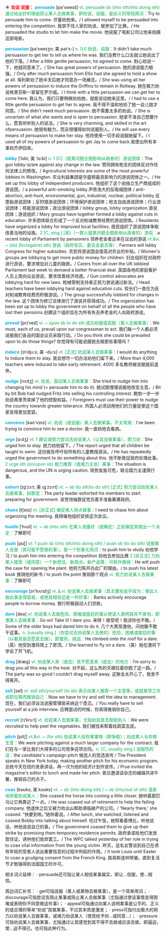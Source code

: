 ☀ <font color="red">**劝说 说服：**</font>
<font color="sky blue">**persuade**</font> [pə'sweɪd] 
<font color="#00b050">vt. persuade sb (into sth/into doing sth) 通过给出好的理由而让某人去做某事，即劝说，说服。是此义的常规用词：</font>Try to persuade him to come. 尽量劝他来。/ I allowed myself to be persuaded into entering the competition. 我禁不住人家的劝说，就参加了比赛。/ He persuaded the studio to let him make the movie. 他说服了电影公司让他来拍摄这部电影。
                      
<font color="sky blue">**persuasion**</font> [pəˈsweɪʒn; 美 pərˈs-]
<font color="#00b050">n. [U] 劝说、说服：</font>It didn't take much persuasion to get her to tell us where he was. 我们没费什么口舌就让她说出了他的下落。/ After a little gentle persuasion, he agreed to come. 耐心劝说一下，他就同意来了。/ She has great powers of persuasion. 她的游说能力极强。/ Only after much persuasion from Ellis had she agreed to hold a show at all. 埃利斯劝了她半天后她才同意办一场展览。/ She was using all her powers of persuasion to induce the Griffins to remain in Rollway. 她在极力劝说格里芬斯一家留在罗尔威。/ I think with a little persuasion we can get her to come here. 我认为，我们只要稍微劝劝她，就能说动她来这里。/ I had to use a little gentle persuasion to get her to agree. 我不得不温和地劝了她一会儿她才同意。/ She didn't need much persuasion. 她不需要太多的劝说。/ She is uncertain of what she wants and is open to persuasion. 她拿不准自己想要什么，愿意听听别人的说法。/ She is very charming, and skilled in the art ofpersuasion. 她很有魅力，而且很懂得如何说服别人。/ He will use every means of persuasion to make her stay. 他将使用一切手段说服她留下。/ I used all of my powers of persuasion to get Jay to come back.我使出所有本事劝杰伊回来。
           
<font color="sky blue">**lobby**</font> [ˈlɒbi; 美 ˈlɑ:bi]
<font color="#00b050">n. 1 [C]（就某问题企图影响从政者的）游说团体：</font>The gun lobby is/are against any change in the law. 赞同拥有枪支的团体反对作任何法律上的修改。/ Agricultural interests are some of the most powerful lobbies in Washington. 农业利益集团是华盛顿最具影响力的游说团体之一。/ He set up this lobby of independent producers. 他组织了这个由独立生产商组成的游说团。/ a powerful anti-smoking lobby 声势浩大的反吸烟团体 / anti-abortion, anti-hunt, environmental, gun, industrial, nuclear, political lobby 反堕胎游说团体；反狩猎游说团体；环境保护游说团体；枪支自由游说团体；行业游说团体；核能游说团体；政治游说团体 / lobby group, lobby organization 游说团体；游说组织 / Mary groups have together formed a lobby against cuts in education. 许多团体联合形成了一个反对削减教育经费的游说团体。/ Residents have organized a lobby for improved local facilities. 居民组织了游说团体争取改善当地的设施。<font color="#00b050">2 [C, sing.] [英]（一群人就某问题企图影响从政者的）游说：</font>a recent lobby of Parliament by pensioners 领养老金者近来在议会的游说 <font color="#00b050">vt.&vi. ~ (sb) (for/against sth) 游说（政府官员、委员会委员等）：</font>Farmers will lobby Congress for higher subsidies. 农民将游说国会提高对农业的补贴。/ Women's groups are lobbying to get more public money for children. 妇女组织在对政府进行游说，要求增加对儿童的拨款。/ Carers from all over the UK lobbied Parliament last week to demand a better financial deal. 英国各地的家庭看护人员上周向议会游说，要求改善经济待遇。/ Gun control advocates are lobbying hard for new laws. 枪械管制支持者正努力游说通过新法。/ Head teachers have been lobbying hard against education cuts. 校长们一直在为反对削减教育经费而积极游说。/ The group successfully lobbied for changes in the law. 这个团体为修订法律进行了游说并获得成功。/ The organization has been set up to lobby the government on behalf of all the people who have lost their pensions.创建这个组织旨在为所有失去养老金的人向政府游说。
           
<font color="sky blue">**prevail**</font> [prɪˈveɪl]
<font color="#00b050">vi. ~ upon sb to do sth 成功劝服或说服（某人去做某事）：</font>We must, each of us, prevail upon our congressman to act. 我们每一个人都必须说服我们各自的国会议员采取行动。/ Do you think she could be prevailed upon to do those things? 你觉得有可能说服她去做那些事情吗？

<font color="sky blue">**induce**</font> [ɪnˈdju:s; 美 -du:s]
<font color="#00b050">vt. [正式] 劝说某人去做某事：</font>I would do anything to induce them to stay. 我会想尽一切办法劝他们留下来。/ More than 4,000 teachers were induced to take early retirement. 4000 多名教师被说服提前退休。
           
<font color="sky blue">**nudge**</font> [nʌdʒ]
<font color="#00b050">vt. 劝说、鼓动某人去做某事：</font>She tried to nudge him into changing his mind (= persuade him to do it). 她试图慢慢说服他改变主意。/ Bit by bit Bob had nudged Fritz into selling his controlling interest. 鲍勃一步一步劝说弗里茨卖掉了他的控股权益。/ Foreigners must use their power to nudge the country towards greater tolerance. 外国人必须动用他们的力量促使这个国家变得更加宽容。

<font color="sky blue">**convince**</font> [kən'vɪns] 
<font color="#00b050">vt. 劝说（或说服）某人去做某事。不太常用：</font>I’ve been trying to convince him to see a doctor. 我一直劝他去看病。

<font color="sky blue">**urge**</font> [ə:dӡ] 
<font color="#00b050">vt. 1 建议或努力尝试去劝说某人（让其去做某事），即力劝：</font>She urged him to stay. 她力劝他留下。/ The report urged that all children be taught to swim. 这份报告呼吁给所有的儿童教授游泳。/ He has repeatedly urged the government to do something about this. 他不断敦促政府处理此事。<font color="#00b050">2 urge sth (on/upon sb) 极力推荐（或竭力主张）某事：</font>The situation is dangerous, and the UN is urging caution. 局势岌岌可危，联合国力主谨慎行事。
           
<font color="sky blue">**exhort**</font> [ɪgˈzɔ:t; 美 ɪgˈzɔ:rt]
<font color="#00b050">vt. ~ sb (to sth/to do sth) [正式] 努力尝试劝告某人去做某事，如敦促：</font>The party leader exhorted his members to start preparing for government. 该党领袖敦促党员着手准备筹建政府。
           
<font color="sky blue">**chase**</font> [tʃeɪs]
<font color="#00b050">vt. [非正式] 催促某人快点做事：</font>I need to chase him about organizing the meeting. 我得催他组织安排这次会议。           

<font color="sky blue">**hustle**</font> [ˈhʌsl]
<font color="#00b050">vt. ~ sb (into sth) 在某人准备好（或确定）之前催促其做出一个决定：</font>了解即可

<font color="sky blue">**push**</font> [pʊʃ] 
<font color="#00b050">vt. 1 push sb (into sth/into doing sth) / push sb (to do sth) 说服某人去做（其可能不愿做的事）。是一个形象化用词：</font>to push him to study 劝他学习 / to push him into entering the competition 劝他去参加比赛 <font color="#00b050">2 [非正式] 力劝某人接受（或同意）一个新想法、新观点、新产品等，可称作推销：</font>He will push the case for opening the plant. 他将力陈开办此厂的理由。/ to push his latest book 推销他的新书 / to push the point 推销那个观点 <font color="#00b050">vi. 努力劝说某人去做某事：</font>了解即可

<font color="sky blue">**encourage**</font> [ɪn'kʌrɪdӡ] 
<font color="#00b050">vt.＆vi. 劝说某人去做某事（其主要劝说手段为：使此人做此事变得容易，或使其相信这是一件好事）：</font>Banks actively encourage people to borrow money. 银行积极鼓动人们贷款。

<font color="sky blue">**dare**</font> [deə] 
<font color="#00b050">vt. 劝说某人去做危险、困难或尴尬的事以使该人表明其并不害怕，即激某人去做某事：</font>Go on! Take it! I dare you. 来呀！接受吧！我谅你也不敢。/ Some of the older boys had dared him to do it. 几个大男孩激他，问他敢不敢干这事。<font color="#00b050">n. [usually sing.]（你尝试去劝说某人去做的）危险、困难或尴尬的事（以看其是否愿意去做），即激将，挑战：</font>He climbed onto the roof for a dare.（英）他受到激将爬上了房顶。/ She learned to fly on a dare.（美）她在激将下学会了开飞机。

<font color="sky blue">**drag**</font> [dræɡ] 
<font color="#00b050">vt. 劝说某人来（或去）其不愿意来（或去）的地方：</font>I’m sorry to drag you all this way in the heat. 对不起，这么热的天硬拉着你跑了这一路。/ The party was so good I couldn’t drag myself away. 这聚会太开心了，我舍不得离开。

<font color="sky blue">**sell**</font> [sel] 
<font color="#00b050">vt. sell sth/yourself (to sb) 表示向某人推荐一个主意等，或就某项工作或职位等而推销自己：</font>Now we have to try and sell the idea to management. 现在，我们必须设法说服管理层采纳这个意见。/ You really have to sell yourself at a job interview. 应聘面试的时候，你真得推销你自己。
            
<font color="sky blue">**recruit**</font> [rɪˈkru:t]
<font color="#00b050">vt. 劝说某人去做某事，尤指劝说其去帮助别人：</font>We were recruited to help peel the vegetables. 我们被找来帮着给蔬菜去皮。          

<font color="sky blue">**pitch**</font> [pɪtʃ]
<font color="#00b050">vt.&vi. ~ (for sth) 劝说某人给你某事物（即争取）；劝说某人与你做生意：</font>We were pitching against a much larger company for the contract. 我们在与一家比我们大得多的公司竞争这项合同。<font color="#00b050">n. [C, usually sing.] 说服性的话：</font>the candidate's campaign pitch 候选人的竞选宣传 / The President speaks in New York today, making another pitch for his economic program. 总统今天在纽约发表讲话，再一次为他的经济计划作宣传。/ Prue invited the magazine's editor to lunch and made her pitch. 普吕邀请该杂志的编辑共进午餐，推销自己的点子。
            
<font color="sky blue">**coax**</font> [kəʊks; 美 koʊks]
<font color="#00b050">vt. ~ sb (into doing sth) / ~ sb (into/out of sth) 温柔地哄着劝说某人：</font>She coaxed the horse into coming a little closer. 她哄着那匹马让它再靠近了一点。/ He was coaxed out of retirement to help the failing company. 他退休之后又被力劝出山帮助濒临破产的公司。/ ‘Nearly there,’ she coaxed. “快要到啦。”她哄着说。/ After lunch, she watched, listened and coaxed Bobby into talking about himself. 吃过午饭，她照看着博比，听他说话，哄他说说自己的事。/ The government coaxed them to give up their strike by promising them temporary residence permits. 政府承诺给他们发放暂住证，诱哄他们放弃罢工。/ The WPC talked yesterday of her role in trying to coax vital information from the young victim. 昨天，这名女警谈到自己在诱导年轻的受害人说出重要信息的过程中所起的作用。/ It took Louis until Easter to coax a grudging consent from the French King. 路易斯连哄带骗，直到复活节才勉强得到法国国王的许可。

相关词义延伸：
· persuade还可指让某人相信某事属实，即让…信服，使…相信。

周边词汇补充：
· get可指说服（某人或某物去做某事），是一个简单用词；
· discourage可指尝试去阻止某事或阻止某人去做某事（尤指通过使该事情变得困难或表明你不同意做这件事）；
· appeal可指通过向某人说明某事是公平的、正义的或合理的等来“劝说”其做某事，不过其本质是激发；
· press可指付出极大的努力以劝说某人去做某事，或竭力劝说某人（使其给予你…或同意…）；
· pressure可指劝说某人去做某事，尤指通过让其感觉到其不得不去做或应该去做，即逼迫，使…迫不得已。也可指此种行为。

